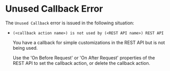 # Unused Callback Error

The `Unused Callback` error is issued in the following situation:

* `(<callback action name>) is not used by (<REST API name>) REST API`

    You have a callback for simple customizations in the REST API but is not being used.

    Use the 'On Before Request' or 'On After Request' properties of the REST API to set the callback action, or delete the callback action.
